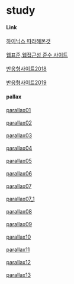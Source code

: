 # study

#### Link
  
  [하이닉스 따라해본것](http://webk.kr/home/study/hynix/hynixCoding/index.html)<br />  
  [웹표준,웹접근성 준수 사이트](http://webk.kr/home/study/web/index.html)<br />  
  [반응형사이트2018](http://webk.kr/home/study/respones/index.html)<br />  
  [반응형사이트2019](http://webk.kr/home/study/respones2/index.html)<br />
  
#### pallax
  
  [parallax01](http://webk.kr/home/study/parallax/parallax01.html)<br />  
  [parallax02](http://webk.kr/home/study/parallax/parallax02.html)<br />  
  [parallax03](http://webk.kr/home/study/parallax/parallax03.html)<br />  
  [parallax04](http://webk.kr/home/study/parallax/parallax04.html)<br />  
  [parallax05](http://webk.kr/home/study/parallax/parallax05.html)<br />  
  [parallax06](http://webk.kr/home/study/parallax/parallax06.html)<br />  
  [parallax07](http://webk.kr/home/study/parallax/parallax07.html)<br />  
  [parallax07_1](http://webk.kr/home/study/parallax/parallax07_1.html)<br />  
  [parallax08](http://webk.kr/home/study/parallax/parallax08.html)<br />  
  [parallax09](http://webk.kr/home/study/parallax/parallax09.html)<br />  
  [parallax10](http://webk.kr/home/study/parallax/parallax10.html)<br />  
  [parallax11](http://webk.kr/home/study/parallax/parallax11.html)<br />  
  [parallax12](http://webk.kr/home/study/parallax/parallax12.html)<br />  
  [parallax13](http://webk.kr/home/study/parallax/parallax13.html)<br />